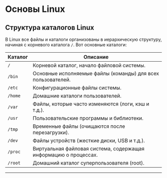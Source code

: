 # Основы Linux

## Структура каталогов Linux

В Linux все файлы и каталоги организованы в иерархическую структуру, начиная с корневого каталога `/`. Вот основные каталоги:

| Каталог       | Описание                                                                 |
|---------------|-------------------------------------------------------------------------|
| `/`           | Корневой каталог, начало файловой системы.                              |
| `/bin`        | Основные исполняемые файлы (команды) для всех пользователей.            |
| `/etc`        | Конфигурационные файлы системы.                                         |
| `/home`       | Домашние каталоги пользователей.                                        |
| `/var`        | Файлы, которые часто изменяются (логи, кэш и т.д.).                     |
| `/usr`        | Пользовательские программы и библиотеки.                                |
| `/tmp`        | Временные файлы (очищаются после перезагрузки).                         |
| `/dev`        | Файлы устройств (жесткие диски, USB и т.д.).                            |
| `/proc`       | Виртуальная файловая система, содержащая информацию о процессах.        |
| `/root`       | Домашний каталог суперпользователя (root).                              |

---